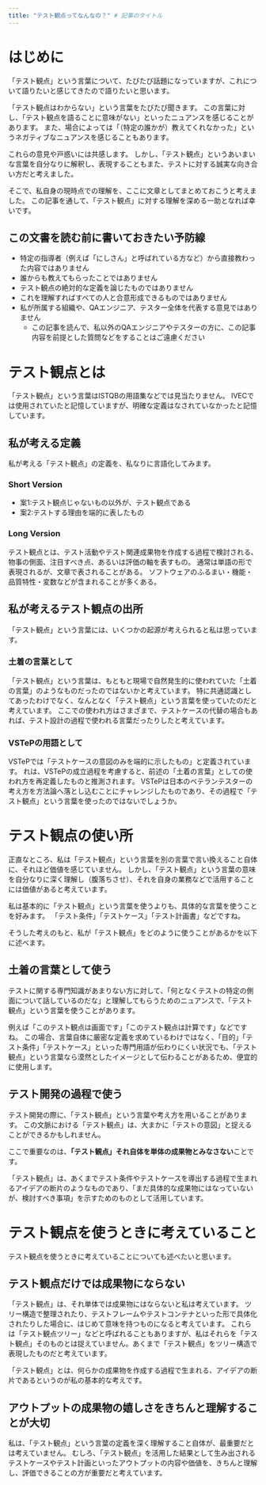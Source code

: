 ```yaml
---
title: "テスト観点ってなんなの？" # 記事のタイトル
---
```


# はじめに

「テスト観点」という言葉について、たびたび話題になっていますが、これについて語りたいと感じてきたので語りたいと思います。

「テスト観点はわからない」という言葉をたびたび聞きます。
この言葉に対し、「テスト観点を語ることに意味がない」といったニュアンスを感じることがあります。
また、場合によっては「（特定の誰かが）教えてくれなかった」というネガティブなニュアンスを感じることもあります。

これらの意見や戸惑いには共感します。
しかし、「テスト観点」というあいまいな言葉を自分なりに解釈し、表現することもまた、テストに対する誠実な向き合い方だと考えました。

そこで、私自身の現時点での理解を、ここに文章としてまとめておこうと考えました。
この記事を通して、「テスト観点」に対する理解を深める一助となれば幸いです。

## この文書を読む前に書いておきたい予防線
- 特定の指導者（例えば「にしさん」と呼ばれている方など）から直接教わった内容ではありません
- 誰からも教えてもらったことではありません
- テスト観点の絶対的な定義を論じたものではありません
- これを理解すればすべての人と合意形成できるものではありません
- 私が所属する組織や、QAエンジニア、テスター全体を代表する意見ではありません
    - この記事を読んで、私以外のQAエンジニアやテスターの方に、この記事内容を前提とした質問などをすることはご遠慮ください

# テスト観点とは

「テスト観点」という言葉はISTQBの用語集などでは見当たりません。
IVECでは使用されていたと記憶していますが、明確な定義はなされていなかったと記憶しています。

## 私が考える定義

私が考える「テスト観点」の定義を、私なりに言語化してみます。

### Short Version
- 案1:テスト観点じゃないもの以外が、テスト観点である
- 案2:テストする理由を端的に表したもの

### Long Version
テスト観点とは、テスト活動やテスト関連成果物を作成する過程で検討される、物事の側面、注目すべき点、あるいは評価の軸を表すもの。
通常は単語の形で表現されるが、文章で表されることがある。
ソフトウェアのふるまい・機能・品質特性・変数などが含まれることが多くある。

## 私が考えるテスト観点の出所

「テスト観点」という言葉には、いくつかの起源が考えられると私は思っています。

### 土着の言葉として

 「テスト観点」という言葉は、もともと現場で自然発生的に使われていた「土着の言葉」のようなものだったのではないかと考えています。
特に共通認識としてあったわけでなく、なんとなく「テスト観点」という言葉を使っていたのだと考えています。
ここでの使われ方はさまざまで、テストケースの代替の場合もあれば、テスト設計の過程で使われる言葉だったりしたと考えています。

### VSTePの用語として

VSTePでは「テストケースの意図のみを端的に示したもの」と定義されています。
れは、VSTePの成立過程を考慮すると、前述の「土着の言葉」としての使われ方を再定義したものと推測されます。
VSTePは日本のベテランテスターの考え方を方法論へ落とし込むことにチャレンジしたものであり、その過程で「テスト観点」という言葉を使ったのではないでしょうか。

# テスト観点の使い所

正直なところ、私は「テスト観点」という言葉を別の言葉で言い換えること自体に、それほど価値を感じていません。
しかし、「テスト観点」という言葉の意味を自分なりに深く理解し（腹落ちさせ）、それを自身の業務などで活用することには価値があると考えています。

私は基本的に「テスト観点」という言葉を使うよりも、具体的な言葉を使うことを好みます。
「テスト条件」「テストケース」「テスト計画書」などですね。

そうした考えのもと、私が「テスト観点」をどのように使うことがあるかを以下に述べます。

## 土着の言葉として使う

テストに関する専門知識があまりない方に対して、「何となくテストの特定の側面について話しているのだな」と理解してもらうためのニュアンスで、「テスト観点」という言葉を使うことがあります。

例えば「このテスト観点は画面です」「このテスト観点は計算です」などですね。
この場合、言葉自体に厳密な定義を求めているわけではなく、「目的」「テスト条件」「テストケース」といった専門用語が伝わりにくい状況でも、「テスト観点」という言葉なら漠然としたイメージとして伝わることがあるため、便宜的に使用します。

## テスト開発の過程で使う

テスト開発の際に、「テスト観点」という言葉や考え方を用いることがあります。
この文脈における「テスト観点」は、大まかに「テストの意図」と捉えることができるかもしれません。

ここで重要なのは、**「テスト観点」それ自体を単体の成果物とみなさない**ことです。

「テスト観点」は、あくまでテスト条件やテストケースを導出する過程で生まれるアイデアの断片のようなものであり、「まだ具体的な成果物にはなっていないが、検討すべき事項」を示すためのものとして活用しています。

# テスト観点を使うときに考えていること

テスト観点を使うときに考えていることについても述べたいと思います。

## テスト観点だけでは成果物にならない

「テスト観点」は、それ単体では成果物にはならないと私は考えています。
ツリー構造で整理されたり、テストフレームやテストコンテナといった形で具体化されたりした場合に、はじめて意味を持つものになると考えています。
これらは「テスト観点ツリー」などと呼ばれることもありますが、私はそれらを「テスト観点」そのものとは捉えていません。あくまで「テスト観点」をツリー構造で表現したものだと考えています。

「テスト観点」とは、何らかの成果物を作成する過程で生まれる、アイデアの断片であるというのが私の基本的な考えです。

## アウトプットの成果物の嬉しさをきちんと理解することが大切

私は、「テスト観点」という言葉の定義を深く理解すること自体が、最重要だとは考えていません。
むしろ、「テスト観点」を活用した結果として生み出されるテストケースやテスト計画といったアウトプットの内容や価値を、きちんと理解し、評価できることの方が重要だと考えています。
